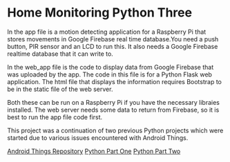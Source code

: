 # Home Monitoring Python Three

In the app file is a motion detecting application for a Raspberry Pi that stores movements in Google Firebase real time database.You need a push button, PIR sensor and an LCD to run this. It also needs a Google Firebase realtime database
that it can write to.

In the web_app file is the code to display data from Google Firebase that was uploaded by the app. The code in this
file is for a Python Flask web application. The html file that displays the information requires Bootstrap to be in
the static file of the web server.

Both these can be run on a Raspberry Pi if you have the necessary libraies installed. The web server needs some
data to return from Firebase, so it is best to run the app file code first.

This project was a continuation of two previous Python projects which were started due to various issues encountered with Android Things.

[Android Things Repository](https://github.com/aldersjus/Home-Monitoring-Android-Things)
[Python Part One](https://github.com/aldersjus/Home-Monitoring-Python)
[Python Part Two](https://github.com/aldersjus/Home-Monitoring-Python-Two)

